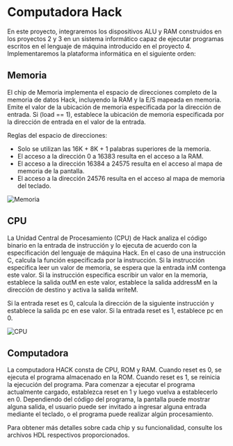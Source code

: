 # Computadora Hack

En este proyecto, integraremos los dispositivos ALU y RAM construidos en los proyectos 2 y 3 en un sistema informático capaz de ejecutar programas escritos en el lenguaje de máquina introducido en el proyecto 4. Implementaremos la plataforma informática en el siguiente orden:

## Memoria
El chip de Memoria implementa el espacio de direcciones completo de la memoria de datos Hack, incluyendo la RAM y la E/S mapeada en memoria. Emite el valor de la ubicación de memoria especificada por la dirección de entrada. Si (load == 1), establece la ubicación de memoria especificada por la dirección de entrada en el valor de la entrada.

Reglas del espacio de direcciones:
- Solo se utilizan las 16K + 8K + 1 palabras superiores de la memoria.
- El acceso a la dirección 0 a 16383 resulta en el acceso a la RAM.
- El acceso a la dirección 16384 a 24575 resulta en el acceso al mapa de memoria de la pantalla.
- El acceso a la dirección 24576 resulta en el acceso al mapa de memoria del teclado.

![Memoria]([https://i.imgur.com/0iIJTLN.jpeg](https://www.google.com/url?sa=i&url=https%3A%2F%2Fconcepto.de%2Fmemoria-ram%2F&psig=AOvVaw3spqMmt_s_DxN-zP7AQkgf&ust=1699050718444000&source=images&cd=vfe&opi=89978449&ved=0CBEQjRxqFwoTCODVh6avpoIDFQAAAAAdAAAAABAE))

## CPU
La Unidad Central de Procesamiento (CPU) de Hack analiza el código binario en la entrada de instrucción y lo ejecuta de acuerdo con la especificación del lenguaje de máquina Hack. En el caso de una instrucción C, calcula la función especificada por la instrucción. Si la instrucción especifica leer un valor de memoria, se espera que la entrada inM contenga este valor. Si la instrucción especifica escribir un valor en la memoria, establece la salida outM en este valor, establece la salida addressM en la dirección de destino y activa la salida writeM.

Si la entrada reset es 0, calcula la dirección de la siguiente instrucción y establece la salida pc en ese valor. Si la entrada reset es 1, establece pc en 0.

![CPU]([https://i.stack.imgur.com/w1RXp.png](https://www.pcworld.com/wp-content/uploads/2023/04/intel-cpu-rocket-lake-rear.jpg?quality=50&strip=all))

## Computadora
La computadora HACK consta de CPU, ROM y RAM. Cuando reset es 0, se ejecuta el programa almacenado en la ROM. Cuando reset es 1, se reinicia la ejecución del programa. Para comenzar a ejecutar el programa actualmente cargado, establezca reset en 1 y luego vuelva a establecerlo en 0. Dependiendo del código del programa, la pantalla puede mostrar alguna salida, el usuario puede ser invitado a ingresar alguna entrada mediante el teclado, o el programa puede realizar algún procesamiento.

Para obtener más detalles sobre cada chip y su funcionalidad, consulte los archivos HDL respectivos proporcionados.
